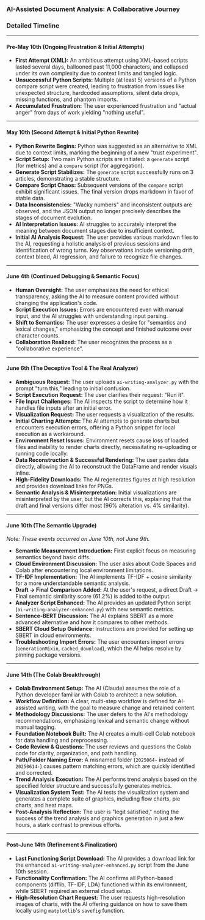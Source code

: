 ### **AI-Assisted Document Analysis: A Collaborative Journey**

### Detailed Timeline

---

#### **Pre-May 10th (Ongoing Frustration & Initial Attempts)**

* **First Attempt (XML):** An ambitious attempt using XML-based scripts lasted several days, ballooned past 11,000 characters, and collapsed under its own complexity due to context limits and tangled logic.
* **Unsuccessful Python Scripts:** Multiple (at least 5) versions of a Python compare script were created, leading to frustration from issues like unexpected structure, hardcoded assumptions, silent data drops, missing functions, and phantom imports.
* **Accumulated Frustration:** The user experienced frustration and "actual anger" from days of work yielding "nothing useful".

---

#### **May 10th (Second Attempt & Initial Python Rewrite)**

* **Python Rewrite Begins:** Python was suggested as an alternative to XML due to context limits, marking the beginning of a new "trust experiment".
* **Script Setup:** Two main Python scripts are initiated: a `generate` script (for metrics) and a `compare` script (for aggregation).
* **Generate Script Stabilizes:** The `generate` script successfully runs on 3 articles, demonstrating a stable structure.
* **Compare Script Chaos:** Subsequent versions of the `compare` script exhibit significant issues. The final version drops markdown in favor of stable data.
* **Data Inconsistencies:** "Wacky numbers" and inconsistent outputs are observed, and the JSON output no longer precisely describes the stages of document evolution.
* **AI Interpretation Issues:** AI struggles to accurately interpret the meaning between document stages due to insufficient context.
* **Initial AI Analysis Request:** The user provides various markdown files to the AI, requesting a holistic analysis of previous sessions and identification of wrong turns. Key observations include versioning drift, context bleed, AI regression, and failure to recognize file changes.

---

#### **June 4th (Continued Debugging & Semantic Focus)**

* **Human Oversight:** The user emphasizes the need for ethical transparency, asking the AI to measure content provided without changing the application's code.
* **Script Execution Issues:** Errors are encountered even with manual input, and the AI struggles with understanding input parsing.
* **Shift to Semantics:** The user expresses a desire for "semantics and lexical changes," emphasizing the concept and finished outcome over character counts.
* **Collaboration Realized:** The user recognizes the process as a "collaborative experience".

---

#### **June 6th (The Deceptive Tool & The Real Analyzer)**

* **Ambiguous Request:** The user uploads `ai-writing-analyzer.py` with the prompt "turn this," leading to initial confusion.
* **Script Execution Request:** The user clarifies their request: "Run it".
* **File Input Challenges:** The AI inspects the script to determine how it handles file inputs after an initial error.
* **Visualization Request:** The user requests a visualization of the results.
* **Initial Charting Attempts:** The AI attempts to generate charts but encounters execution errors, offering a Python snippet for local execution as a workaround.
* **Environment Reset Issues:** Environment resets cause loss of loaded files and inability to render charts directly, necessitating re-uploading or running code locally.
* **Data Reconstruction & Successful Rendering:** The user pastes data directly, allowing the AI to reconstruct the DataFrame and render visuals inline.
* **High-Fidelity Downloads:** The AI regenerates figures at high resolution and provides download links for PNGs.
* **Semantic Analysis & Misinterpretation:** Initial visualizations are misinterpreted by the user, but the AI corrects this, explaining that the draft and final versions differ most (96% alteration vs. 4% similarity).

---

#### **June 10th (The Semantic Upgrade)**
*Note: These events occurred on June 10th, not June 9th.*

* **Semantic Measurement Introduction:** First explicit focus on measuring semantics beyond basic diffs.
* **Cloud Environment Discussion:** The user asks about Code Spaces and Colab after encountering local environment limitations.
* **TF-IDF Implementation:** The AI implements TF-IDF + cosine similarity for a more understandable semantic analysis.
* **Draft → Final Comparison Added:** At the user's request, a direct Draft → Final semantic similarity score (61.2%) is added to the output.
* **Analyzer Script Enhanced:** The AI provides an updated Python script (`ai-writing-analyzer-enhanced.py`) with new semantic metrics.
* **Sentence-BERT Discussion:** The AI explains SBERT as a more advanced alternative and how it compares to other methods.
* **SBERT Cloud Setup Guidance:** Instructions are provided for setting up SBERT in cloud environments.
* **Troubleshooting Import Errors:** The user encounters import errors (`GenerationMixin`, `cached_download`), which the AI helps resolve by pinning package versions.

---

#### **June 14th (The Colab Breakthrough)**

* **Colab Environment Setup:** The AI (Claude) assumes the role of a Python developer familiar with Colab to architect a new solution.
* **Workflow Definition:** A clear, multi-step workflow is defined for AI-assisted writing, with the goal to measure change and retained content.
* **Methodology Discussions:** The user defers to the AI's methodology recommendations, emphasizing lexical and semantic change without manual tagging.
* **Foundation Notebook Built:** The AI creates a multi-cell Colab notebook for data handling and preprocessing.
* **Code Review & Questions:** The user reviews and questions the Colab code for clarity, organization, and path handling.
* **Path/Folder Naming Error:** A misnamed folder (`2025064-` instead of `20250614-`) causes pattern matching errors, which are quickly identified and corrected.
* **Trend Analysis Execution:** The AI performs trend analysis based on the specified folder structure and successfully generates metrics.
* **Visualization System Test:** The AI tests the visualization system and generates a complete suite of graphics, including flow charts, pie charts, and heat maps.
* **Post-Analysis Reflection:** The user is "legit satisfied," noting the success of the trend analysis and graphics generation in just a few hours, a stark contrast to previous efforts.

---

#### **Post-June 14th (Refinement & Finalization)**

* **Last Functioning Script Download:** The AI provides a download link for the enhanced `ai-writing-analyzer-enhanced.py` script from the June 10th session.
* **Functionality Confirmation:** The AI confirms all Python-based components (difflib, TF-IDF, LDA) functioned within its environment, while SBERT required an external cloud setup.
* **High-Resolution Chart Request:** The user requests high-resolution images of charts, with the AI offering guidance on how to save them locally using `matplotlib`'s `savefig` function.